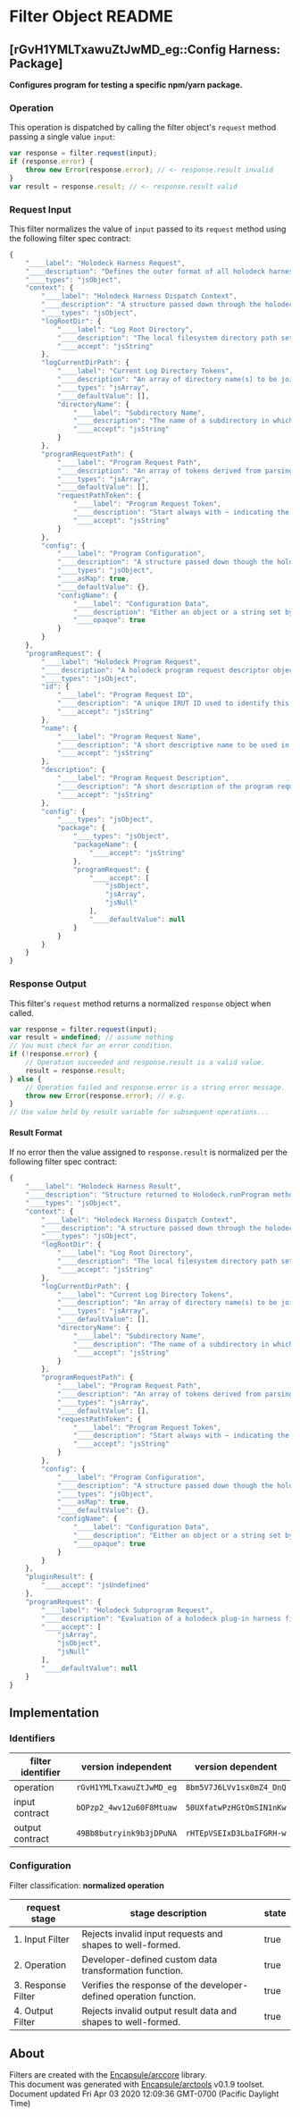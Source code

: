 # Filter Object README

## [rGvH1YMLTxawuZtJwMD_eg::Config Harness: Package]

**Configures program for testing a specific npm/yarn package.**

### Operation

This operation is dispatched by calling the filter object's `request` method passing a single value `input`:

```JavaScript
var response = filter.request(input);
if (response.error) {
    throw new Error(response.error); // <- response.result invalid
}
var result = response.result; // <- response.result valid
```

### Request Input

This filter normalizes the value of `input` passed to its `request` method using the following filter spec contract:

```JavaScript
{
    "____label": "Holodeck Harness Request",
    "____description": "Defines the outer format of all holodeck harness plug-in filter requests.",
    "____types": "jsObject",
    "context": {
        "____label": "Holodeck Harness Dispatch Context",
        "____description": "A structure passed down through the holodeck harness filters selected to execute a holodeck program that tracks configuration and log locations.",
        "____types": "jsObject",
        "logRootDir": {
            "____label": "Log Root Directory",
            "____description": "The local filesystem directory path set as the root of this holodeck environment's program evaluation logs structure. Does not change.",
            "____accept": "jsString"
        },
        "logCurrentDirPath": {
            "____label": "Current Log Directory Tokens",
            "____description": "An array of directory name(s) to be joined w/logRootDir to deduce the directory path into which test harness evaluation logs from the sub-program request should be written.",
            "____types": "jsArray",
            "____defaultValue": [],
            "directoryName": {
                "____label": "Subdirectory Name",
                "____description": "The name of a subdirectory in which tests that occur in the subprogram should be written when they are evaluated.",
                "____accept": "jsString"
            }
        },
        "programRequestPath": {
            "____label": "Program Request Path",
            "____description": "An array of tokens derived from parsing a programRequest tree that is used to report diagnostic and error messages (e.g. the path in a programRequest that contains a syntax error).",
            "____types": "jsArray",
            "____defaultValue": [],
            "requestPathToken": {
                "____label": "Program Request Token",
                "____description": "Start always with ~ indicating the programRequest itself. Additional tokens follow arccore.filter path conventions for logs and errors messages.",
                "____accept": "jsString"
            }
        },
        "config": {
            "____label": "Program Configuration",
            "____description": "A structure passed down though the holodeck harness tree selected to process a programRequest tree that tracks configuration information used to inform specific details and customizations of the sub-program request.",
            "____types": "jsObject",
            "____asMap": true,
            "____defaultValue": {},
            "configName": {
                "____label": "Configuration Data",
                "____description": "Either an object or a string set by a holodeck configuration harness. There is not pre-specified schema for holodeck options; this detail is up to holodeck config harness authors.",
                "____opaque": true
            }
        }
    },
    "programRequest": {
        "____label": "Holodeck Program Request",
        "____description": "A holodeck program request descriptor object to be evaluated via a holodeck harness plug-in filter call.",
        "____types": "jsObject",
        "id": {
            "____label": "Program Request ID",
            "____description": "A unique IRUT ID used to identify this program request object.",
            "____accept": "jsString"
        },
        "name": {
            "____label": "Program Request Name",
            "____description": "A short descriptive name to be used in log files.",
            "____accept": "jsString"
        },
        "description": {
            "____label": "Program Request Description",
            "____description": "A short description of the program request (e.g. what it does in brief/why).",
            "____accept": "jsString"
        },
        "config": {
            "____types": "jsObject",
            "package": {
                "____types": "jsObject",
                "packageName": {
                    "____accept": "jsString"
                },
                "programRequest": {
                    "____accept": [
                        "jsObject",
                        "jsArray",
                        "jsNull"
                    ],
                    "____defaultValue": null
                }
            }
        }
    }
}
```


### Response Output

This filter's `request` method returns a normalized `response` object when called.

```JavaScript
var response = filter.request(input);
var result = undefined; // assume nothing
// You must check for an error condition.
if (!response.error) {
    // Operation succeeded and response.result is a valid value.
    result = response.result;
} else {
    // Operation failed and response.error is a string error message.
    throw new Error(response.error); // e.g.
}
// Use value held by result variable for subsequent operations...
```
#### Result Format


If no error then the value assigned to `response.result` is normalized per the following filter spec contract:

```JavaScript
{
    "____label": "Holodeck Harness Result",
    "____description": "Structure returned to Holodeck.runProgram method for further processing.",
    "____types": "jsObject",
    "context": {
        "____label": "Holodeck Harness Dispatch Context",
        "____description": "A structure passed down through the holodeck harness filters selected to execute a holodeck program that tracks configuration and log locations.",
        "____types": "jsObject",
        "logRootDir": {
            "____label": "Log Root Directory",
            "____description": "The local filesystem directory path set as the root of this holodeck environment's program evaluation logs structure. Does not change.",
            "____accept": "jsString"
        },
        "logCurrentDirPath": {
            "____label": "Current Log Directory Tokens",
            "____description": "An array of directory name(s) to be joined w/logRootDir to deduce the directory path into which test harness evaluation logs from the sub-program request should be written.",
            "____types": "jsArray",
            "____defaultValue": [],
            "directoryName": {
                "____label": "Subdirectory Name",
                "____description": "The name of a subdirectory in which tests that occur in the subprogram should be written when they are evaluated.",
                "____accept": "jsString"
            }
        },
        "programRequestPath": {
            "____label": "Program Request Path",
            "____description": "An array of tokens derived from parsing a programRequest tree that is used to report diagnostic and error messages (e.g. the path in a programRequest that contains a syntax error).",
            "____types": "jsArray",
            "____defaultValue": [],
            "requestPathToken": {
                "____label": "Program Request Token",
                "____description": "Start always with ~ indicating the programRequest itself. Additional tokens follow arccore.filter path conventions for logs and errors messages.",
                "____accept": "jsString"
            }
        },
        "config": {
            "____label": "Program Configuration",
            "____description": "A structure passed down though the holodeck harness tree selected to process a programRequest tree that tracks configuration information used to inform specific details and customizations of the sub-program request.",
            "____types": "jsObject",
            "____asMap": true,
            "____defaultValue": {},
            "configName": {
                "____label": "Configuration Data",
                "____description": "Either an object or a string set by a holodeck configuration harness. There is not pre-specified schema for holodeck options; this detail is up to holodeck config harness authors.",
                "____opaque": true
            }
        }
    },
    "pluginResult": {
        "____accept": "jsUndefined"
    },
    "programRequest": {
        "____label": "Holodeck Subprogram Request",
        "____description": "Evaluation of a holodeck plug-in harness filter may produce a subprogram to be evaluated by holodeck environment using the environment context specified by //.context.",
        "____accept": [
            "jsArray",
            "jsObject",
            "jsNull"
        ],
        "____defaultValue": null
    }
}
```


## Implementation

### Identifiers

| filter identifier | version independent | version dependent |
|--------|---------------------|-------------------|
| operation | `rGvH1YMLTxawuZtJwMD_eg` | `8bm5V7J6LVv1sx0mZ4_DnQ` |
| input contract | `bOPzp2_4wv12u60F8Mtuaw` | `50UXfatwPzHGtOmSIN1nKw` |
| output contract | `49Bb8butryink9b3jDPuNA` | `rHTEpVSEIxD3LbaIFGRH-w` |

### Configuration
Filter classification:  **normalized operation**

| request stage | stage description | state |
|-------|---------|---------------|
| 1. Input Filter | Rejects invalid input requests and shapes to well-formed. | true |
| 2. Operation | Developer-defined custom data transformation function. | true |
| 3. Response Filter | Verifies the response of the developer-defined operation function. | true |
| 4. Output Filter | Rejects invalid output result data and shapes to well-formed. | true |

## About
Filters are created with the [Encapsule/arccore](https://github.com/Encapsule/arccore/) library.<br>
This document was generated with [Encapsule/arctools](https://github.com/Encapsule/arctools/) v0.1.9 toolset.<br>
Document updated Fri Apr 03 2020 12:09:36 GMT-0700 (Pacific Daylight Time)

